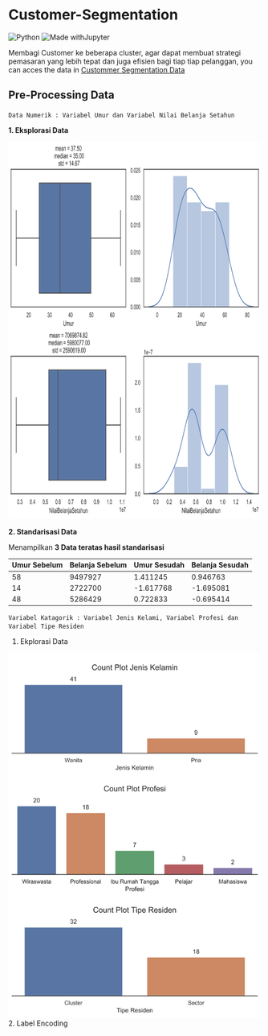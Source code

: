 # Customer-Segmentation
![Python](https://img.shields.io/badge/python-3670A0?style=for-the-badge&logo=python&logoColor=ffdd54)
![Made withJupyter](https://img.shields.io/badge/Made%20with-Jupyter-orange?style=for-the-badge&logo=Jupyter)

Membagi Customer ke beberapa cluster, agar dapat membuat strategi pemasaran yang lebih tepat dan juga efisien bagi tiap tiap pelanggan, you can acces the data in [Custommer Segmentation Data](https://dqlab-dataset.s3-ap-southeast-1.amazonaws.com/customer_segments.txt)

## Pre-Processing Data
`Data Numerik : Variabel Umur dan Variabel Nilai Belanja Setahun`

**1. Eksplorasi Data**

<img src="/Gambar/Ekplorasi%20Data%20Numerik.svg"  width="750" height="750">

**2. Standarisasi Data**

Menampilkan __3 Data teratas hasil standarisasi__

|    Umur  Sebelum     |    Belanja Sebelum    |    Umur Sesudah      |     Belanja Sesudah   |                  
| ---------------------| ----------------------| ---------------------| ----------------------|
|58 |             9497927|1.411245     |        0.946763|
|14 |             2722700|-1.617768    |       -1.695081|
|48 |             5286429|0.722833     |       -0.695414|



`Variabel Katagorik : Variabel Jenis Kelami, Variabel Profesi dan Variabel Tipe Residen`
1. Ekplorasi Data 
<img src="/Gambar/Ekplorasi%20Data%20Katagorik.svg"  width="550" >
2. Label Encoding
